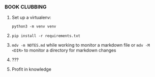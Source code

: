 ### BOOK CLUBBING

1. Set up a virtualenv:

   `python3 -m venv venv`

2. `pip install -r requirements.txt`
4. `mdv -m NOTES.md` while working to monitor a markdown file or `mdv -M <DIR>`
   to monitor a directory for markdown changes
3. ???
4. Profit in knowledge
